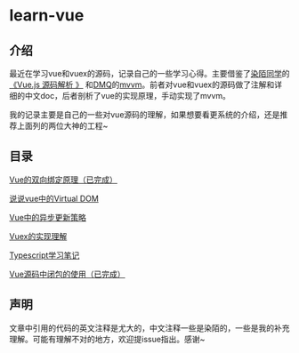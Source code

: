 # learn-vue

## 介绍

最近在学习vue和vuex的源码，记录自己的一些学习心得。主要借鉴了[染陌同学](https://github.com/answershuto)的[《Vue.js 源码解析 》](https://github.com/answershuto/learnVue) 和[DMQ](https://github.com/DMQ)的[mvvm](https://github.com/DMQ/mvvm)。前者对vue和vuex的源码做了注解和详细的中文doc，后者剖析了vue的实现原理，手动实现了mvvm。

我的记录主要是自己的一些对vue源码的理解，如果想要看更系统的介绍，还是推荐上面列的两位大神的工程~

## 目录

[Vue的双向绑定原理（已完成）](./docs/1.Vue的双向绑定原理.MarkDown)

[说说vue中的Virtual DOM](./docs/2.Virtual-DOM的实现.MarkDown)

[Vue中的异步更新策略](./docs/3.Vue中的异步更新策略.MarkDown)

[Vuex的实现理解](./docs/4.Vuex的实现理解.MarkDown)

[Typescript学习笔记](./docs/5.Typescript学习笔记.MarkDown)

[Vue源码中闭包的使用（已完成）](./docs/6.Vue源码中闭包的使用.MarkDown)




## 声明

文章中引用的代码的英文注释是尤大的，中文注释一些是染陌的，一些是我的补充理解。可能有理解不对的地方，欢迎提issue指出。感谢~
